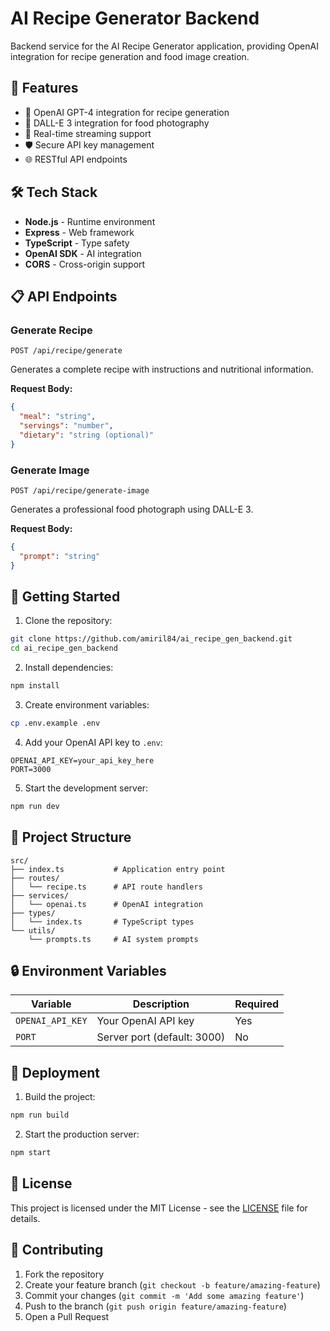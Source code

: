 # AI Recipe Generator Backend

Backend service for the AI Recipe Generator application, providing OpenAI integration for recipe generation and food image creation.

## 🚀 Features

- 🤖 OpenAI GPT-4 integration for recipe generation
- 🎨 DALL-E 3 integration for food photography
- 🔄 Real-time streaming support
- 🛡️ Secure API key management
- 🌐 RESTful API endpoints

## 🛠️ Tech Stack

- **Node.js** - Runtime environment
- **Express** - Web framework
- **TypeScript** - Type safety
- **OpenAI SDK** - AI integration
- **CORS** - Cross-origin support

## 📋 API Endpoints

### Generate Recipe
```http
POST /api/recipe/generate
```
Generates a complete recipe with instructions and nutritional information.

**Request Body:**
```json
{
  "meal": "string",
  "servings": "number",
  "dietary": "string (optional)"
}
```

### Generate Image
```http
POST /api/recipe/generate-image
```
Generates a professional food photograph using DALL-E 3.

**Request Body:**
```json
{
  "prompt": "string"
}
```

## 🚀 Getting Started

1. Clone the repository:
```bash
git clone https://github.com/amiril84/ai_recipe_gen_backend.git
cd ai_recipe_gen_backend
```

2. Install dependencies:
```bash
npm install
```

3. Create environment variables:
```bash
cp .env.example .env
```

4. Add your OpenAI API key to `.env`:
```env
OPENAI_API_KEY=your_api_key_here
PORT=3000
```

5. Start the development server:
```bash
npm run dev
```

## 📁 Project Structure

```
src/
├── index.ts           # Application entry point
├── routes/           
│   └── recipe.ts      # API route handlers
├── services/
│   └── openai.ts      # OpenAI integration
├── types/
│   └── index.ts       # TypeScript types
└── utils/
    └── prompts.ts     # AI system prompts
```

## 🔒 Environment Variables

| Variable | Description | Required |
|----------|-------------|----------|
| `OPENAI_API_KEY` | Your OpenAI API key | Yes |
| `PORT` | Server port (default: 3000) | No |

## 🚀 Deployment

1. Build the project:
```bash
npm run build
```

2. Start the production server:
```bash
npm start
```

## 📝 License

This project is licensed under the MIT License - see the [LICENSE](LICENSE) file for details.

## 🤝 Contributing

1. Fork the repository
2. Create your feature branch (`git checkout -b feature/amazing-feature`)
3. Commit your changes (`git commit -m 'Add some amazing feature'`)
4. Push to the branch (`git push origin feature/amazing-feature`)
5. Open a Pull Request
